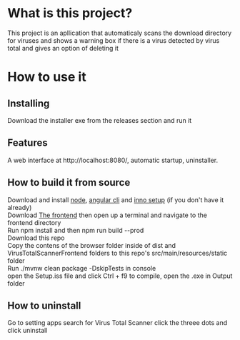 # What is this project?
This project is an apllication that automaticaly scans the download directory for viruses and shows a warning box if there is a virus detected by virus total and gives an option of deleting it
# How to use it
## Installing
Download the installer exe from the releases section and run it
## Features
A web interface at http://localhost:8080/, automatic startup, uninstaller.
## How to build it from source
Download and install [node](https://nodejs.org/en), [angular cli](https://angular.dev/installation#install-angular-cli) and [inno setup](https://jrsoftware.org/isinfo.php) (if you don't have it already)\
Download [The frontend](https://github.com/R0PKE123/VirusTotalScannerFrontend) then open up a terminal and navigate to the frontend directory \
Run npm install and then npm run build --prod\
Download this repo\
Copy the contens of the browser folder inside of dist and VirusTotalScannerFrontend folders to this repo's src/main/resources/static folder \
Run ./mvnw clean package -DskipTests in console \
open the Setup.iss file and click Ctrl + f9 to compile, open the .exe in Output folder
## How to uninstall
Go to setting apps search for Virus Total Scanner click the threee dots and click uninstall
